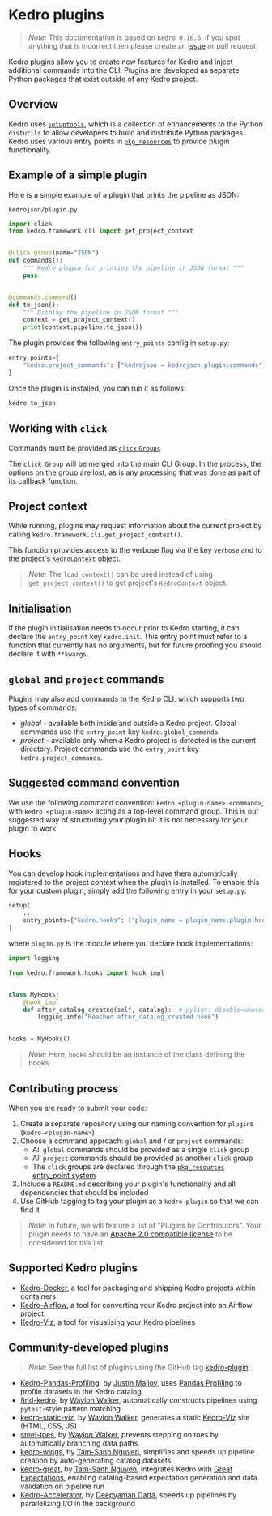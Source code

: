 # Kedro plugins


> *Note:* This documentation is based on `Kedro 0.16.6`, if you spot anything that is incorrect then please create an [issue](https://github.com/quantumblacklabs/kedro/issues) or pull request.

Kedro plugins allow you to create new features for Kedro and inject additional commands into the CLI. Plugins are developed as separate Python packages that exist outside of any Kedro project.

## Overview

Kedro uses [`setuptools`](https://setuptools.readthedocs.io/en/latest/setuptools.html), which is a collection of enhancements to the Python `distutils` to allow developers to build and distribute Python packages. Kedro uses various entry points in [`pkg_resources`](https://setuptools.readthedocs.io/en/latest/setuptools.html#dynamic-discovery-of-services-and-plugins) to provide plugin functionality.

## Example of a simple plugin

Here is a simple example of a plugin that prints the pipeline as JSON:

`kedrojson/plugin.py`

```python
import click
from kedro.framework.cli import get_project_context


@click.group(name="JSON")
def commands():
    """ Kedro plugin for printing the pipeline in JSON format """
    pass


@commands.command()
def to_json():
    """ Display the pipeline in JSON format """
    context = get_project_context()
    print(context.pipeline.to_json())
```

The plugin provides the following `entry_points` config in `setup.py`:

```python
entry_points={
    "kedro.project_commands": ["kedrojson = kedrojson.plugin:commands"],
}
```

Once the plugin is installed, you can run it as follows:
```bash
kedro to_json
```

## Working with `click`

Commands must be provided as [`click` `Groups`](https://click.palletsprojects.com/en/7.x/api/#click.Group)

The `click Group` will be merged into the main CLI Group. In the process, the options on the group are lost, as is any processing that was done as part of its callback function.


## Project context

While running, plugins may request information about the current project by calling `kedro.framework.cli.get_project_context()`.

This function provides access to the verbose flag via the key `verbose` and to the project's `KedroContext` object.

> *Note:* The `load_context()` can be used instead of using `get_project_context()` to get project's `KedroContext` object.

## Initialisation

If the plugin initialisation needs to occur prior to Kedro starting, it can declare the `entry_point` key `kedro.init`. This entry point must refer to a function that currently has no arguments, but for future proofing you should declare it with `**kwargs`.

## `global` and `project` commands

Plugins may also add commands to the Kedro CLI, which supports two types of commands:

* _global_ - available both inside and outside a Kedro project. Global commands use the `entry_point` key `kedro.global_commands`.
* _project_ - available only when a Kedro project is detected in the current directory. Project commands use the `entry_point` key `kedro.project_commands`.

## Suggested command convention

We use the following command convention: `kedro <plugin-name> <command>`, with `kedro <plugin-name>` acting as a top-level command group. This is our suggested way of structuring your plugin bit it is not necessary for your plugin to work.

## Hooks

You can develop hook implementations and have them automatically registered to the project context when the plugin is installed. To enable this for your custom plugin, simply add the following entry in your `setup.py`:

```python
setup(
    ...
    entry_points={"kedro.hooks": ["plugin_name = plugin_name.plugin:hooks"]},
)
```

where `plugin.py` is the module where you declare hook implementations:

```python
import logging

from kedro.framework.hooks import hook_impl


class MyHooks:
    @hook_impl
    def after_catalog_created(self, catalog):  # pylint: disable=unused-argument
        logging.info("Reached after_catalog_created hook")


hooks = MyHooks()
```

> *Note:* Here, `hooks` should be an instance of the class defining the hooks.

## Contributing process

When you are ready to submit your code:

1. Create a separate repository using our naming convention for `plugin`s (`kedro-<plugin-name>`)
2. Choose a command approach: `global` and / or `project` commands:
   - All `global` commands should be provided as a single `click` group
   - All `project` commands should be provided as another `click` group
   - The `click` groups are declared through the [`pkg_resources` entry_point system](https://setuptools.readthedocs.io/en/latest/setuptools.html#dynamic-discovery-of-services-and-plugins)
3. Include a `README.md` describing your plugin's functionality and all dependencies that should be included
4. Use GitHub tagging to tag your plugin as a `kedro-plugin` so that we can find it

> *Note:* In future, we will feature a list of "Plugins by Contributors". Your plugin needs to have an [Apache 2.0 compatible license](https://www.apache.org/legal/resolved.html#category-a) to be considered for this list.


## Supported Kedro plugins

- [Kedro-Docker](https://github.com/quantumblacklabs/kedro-docker), a tool for packaging and shipping Kedro projects within containers
- [Kedro-Airflow](https://github.com/quantumblacklabs/kedro-airflow), a tool for converting your Kedro project into an Airflow project
- [Kedro-Viz](https://github.com/quantumblacklabs/kedro-viz), a tool for visualising your Kedro pipelines

## Community-developed plugins

> *Note:* See the full list of plugins using the GitHub tag [kedro-plugin](https://github.com/topics/kedro-plugin).

- [Kedro-Pandas-Profiling](https://github.com/BrickFrog/kedro-pandas-profiling), by [Justin Malloy](https://github.com/BrickFrog), uses [Pandas Profiling](https://github.com/pandas-profiling/pandas-profiling) to profile datasets in the Kedro catalog
- [find-kedro](https://github.com/WaylonWalker/find-kedro), by [Waylon Walker](https://github.com/WaylonWalker), automatically constructs pipelines using `pytest`-style pattern matching
- [kedro-static-viz](https://github.com/WaylonWalker/kedro-static-viz), by [Waylon Walker](https://github.com/WaylonWalker), generates a static [Kedro-Viz](https://github.com/quantumblacklabs/kedro-viz) site (HTML, CSS, JS)
- [steel-toes](https://github.com/WaylonWalker/steel-toes), by [Waylon Walker](https://github.com/WaylonWalker), prevents stepping on toes by automatically branching data paths
- [kedro-wings](https://github.com/tamsanh/kedro-wings), by [Tam-Sanh Nguyen](https://github.com/tamsanh), simplifies and speeds up pipeline creation by auto-generating catalog datasets
- [kedro-great](https://github.com/tamsanh/kedro-great), by [Tam-Sanh Nguyen](https://github.com/tamsanh), integrates Kedro with [Great Expectations](https://greatexpectations.io), enabling catalog-based expectation generation and data validation on pipeline run
- [Kedro-Accelerator](https://github.com/deepyaman/kedro-accelerator), by [Deepyaman Datta](https://github.com/deepyaman), speeds up pipelines by parallelizing I/O in the background
